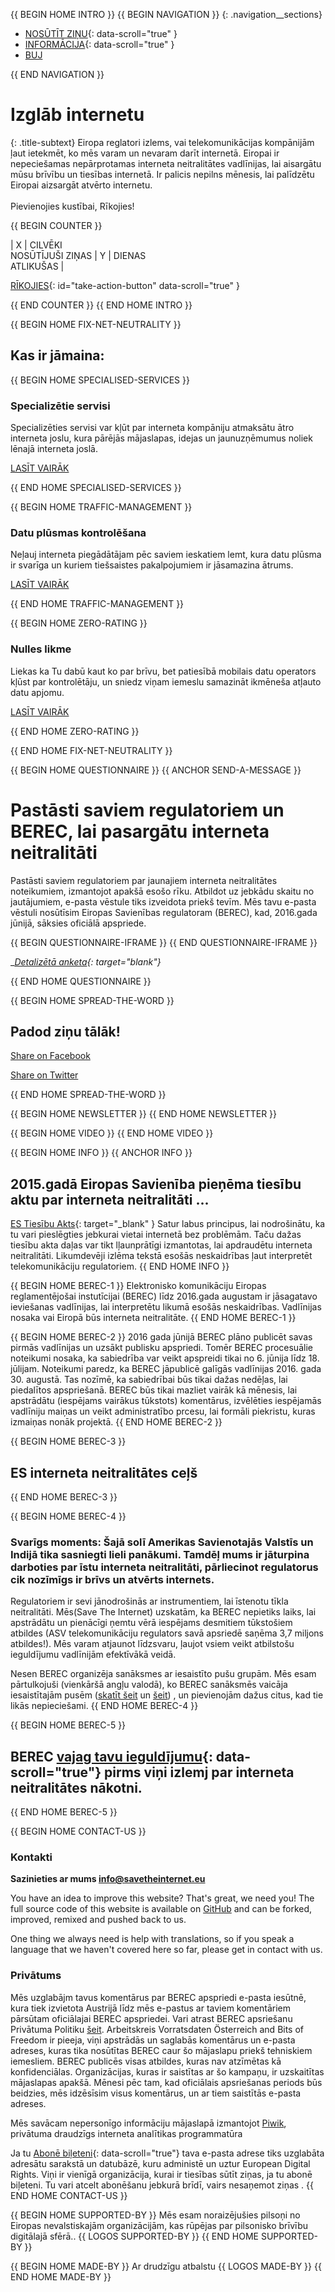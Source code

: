 {{ BEGIN HOME INTRO }}
{{ BEGIN NAVIGATION }}
{: .navigation__sections}
- [NOSŪTĪT ZIŅU](#send-a-message){: data-scroll="true" }
- [INFORMĀCIJA](#info){: data-scroll="true" }
- [BUJ](faq)

{{ END NAVIGATION }}

# Izglāb internetu

{: .title-subtext}
Eiropa reglatori izlems, vai telekomunikācijas kompānijām ļaut ietekmēt, ko mēs varam un nevaram darīt internetā.
Eiropai ir nepeciešamas nepārprotamas interneta neitralitātes vadlīnijas, lai aisargātu mūsu brīvību un tiesības internetā.
Ir palicis nepilns mēnesis, lai palīdzētu Eiropai aizsargāt atvērto internetu.
<br><br>
Pievienojies kustībai, Rīkojies!

{{ BEGIN COUNTER }}

| X | CILVĒKI <br> NOSŪTĪJUŠI ZIŅAS | Y | DIENAS <br> ATLIKUŠAS |

[RĪKOJIES](#send-a-message){: id="take-action-button" data-scroll="true" }

{{ END COUNTER }}
{{ END HOME INTRO }}

{{ BEGIN HOME FIX-NET-NEUTRALITY }}

## Kas ir jāmaina:

{{ BEGIN HOME SPECIALISED-SERVICES }}

### Specializētie servisi

Specializēties servisi var kļūt par interneta kompāniju atmaksātu ātro interneta joslu, kura pārējās mājaslapas, idejas un jaunuzņēmumus noliek lēnajā interneta joslā.

[LASĪT VAIRĀK](faq/#what-are-specialised-services)

{{ END HOME SPECIALISED-SERVICES }}

{{ BEGIN HOME TRAFFIC-MANAGEMENT }}

### Datu plūsmas kontrolēšana

Neļauj interneta piegādātājam pēc saviem ieskatiem lemt, kura datu plūsma ir svarīga un kuriem tiešsaistes pakalpojumiem ir jāsamazina ātrums.

[LASĪT VAIRĀK](faq/#what-is-traffic-management)

{{ END HOME TRAFFIC-MANAGEMENT }}

{{ BEGIN HOME ZERO-RATING }}

### Nulles likme

Liekas ka Tu dabū kaut ko par brīvu, bet patiesībā mobilais datu operators kļūst par kontrolētāju, un sniedz viņam iemeslu samazināt ikmēneša atļauto datu apjomu.

[LASĪT VAIRĀK](faq/#what-is-zero-rating)

{{ END HOME ZERO-RATING }}

{{ END HOME FIX-NET-NEUTRALITY }}


{{ BEGIN HOME QUESTIONNAIRE }}
{{ ANCHOR SEND-A-MESSAGE }}

# Pastāsti saviem regulatoriem un <br> BEREC, lai pasargātu interneta neitralitāti

Pastāsti saviem regulatoriem par jaunajiem interneta neitralitātes noteikumiem, izmantojot apakšā esošo rīku. Atbildot uz jebkādu skaitu no jautājumiem, e-pasta vēstule tiks izveidota priekš tevīm. Mēs tavu e-pasta vēstuli nosūtīsim Eiropas Savienības regulatoram (BEREC), kad, 2016.gada jūnijā, sāksies oficiālā apspriede.


{{ BEGIN QUESTIONNAIRE-IFRAME }}
{{ END QUESTIONNAIRE-IFRAME }}

__[Detalizētā anketa](https://consultation.savetheinternet.eu/advanced/){: target="_blank"}__

{{ END HOME QUESTIONNAIRE }}

{{ BEGIN HOME SPREAD-THE-WORD }}

## Padod ziņu tālāk!

[Share on Facebook](http://www.facebook.com/sharer/sharer.php?s=100&p%5Burl%5D=http://www.savetheinternet.eu/&p%5Bimages%5D%5B0%5D=http://www.savetheinternet.eu/img/thumbnail.png&p%5Btitle%5D=Help%20Save%20the%20Internet&p%5Bsummary%5D=Your%20freedom%20online%20is%20threatened%20by%20EU%20proposals.%20The%20fight%20for%20an%20open%20Internet%20is%20happening%20right%20now%20in%20Brussels.)

[Share on Twitter](https://twitter.com/intent/tweet?text=What%0Aif%0Athey%0Amade%0AEurope%27s%0Ainternet%0Aso%0Aslow%2C%0Aevery%0Atweet%0Aloaded%0Aslowly%0Alike%0Athis%3F%0ADon%27t%20let%20them%3A%0Ahttps%3A%2F%2Fwww.savetheinternet.eu%2F)

{{ END HOME SPREAD-THE-WORD }}

{{ BEGIN HOME NEWSLETTER }}
{{ END HOME NEWSLETTER }}

{{ BEGIN HOME VIDEO }}
{{ END HOME VIDEO }}

{{ BEGIN HOME INFO }}
{{ ANCHOR INFO }}
## 2015.gadā Eiropas Savienība pieņēma tiesību aktu par interneta neitralitāti ...

[ES Tiesību Akts](http://eur-lex.europa.eu/legal-content/EN/TXT/?uri=CELEX:32015R2120){: target="_blank" } Satur labus principus, lai nodrošinātu, ka tu vari pieslēgties jebkurai vietai internetā bez problēmām. Taču dažas tiesību akta daļas var tikt lļaunprātīgi izmantotas, lai apdraudētu interneta neitralitāti. Likumdevēji izlēma tekstā esošās neskaidrības ļaut interpretēt telekomunikāciju regulatoriem.
{{ END HOME INFO }}


{{ BEGIN HOME BEREC-1 }}
Elektronisko komunikāciju Eiropas reglamentējošai instutīcijai (BEREC) līdz 2016.gada augustam ir jāsagatavo ieviešanas vadlīnijas, lai interpretētu likumā esošās neskaidrības. Vadlīnijas nosaka vai Eiropā būs interneta neitralitāte.
{{ END HOME BEREC-1 }}

{{ BEGIN HOME BEREC-2 }}
2016 gada jūnijā BEREC plāno publicēt savas pirmās vadlīnijas un uzsākt publisku apspriedi. Tomēr BEREC procesuālie noteikumi nosaka, ka sabiedrība var veikt apspreidi tikai no 6. jūnija līdz 18. jūlijam. Noteikumi paredz, ka BEREC jāpublicē galīgās vadlīnijas 2016. gada 30. augustā. Tas nozīmē, ka sabiedrībai būs tikai dažas nedēļas, lai piedalītos apspriešanā. BEREC būs tikai mazliet vairāk kā mēnesis, lai apstrādātu (iespējams vairākus tūkstots) komentārus, izvēlēties iespējamās vadlīniju maiņas un veikt administratībo prcesu, lai formāli piekristu, kuras izmaiņas nonāk projektā.
{{ END HOME BEREC-2 }}

{{ BEGIN HOME BEREC-3 }}
## ES interneta neitralitātes ceļš
{{ END HOME BEREC-3 }}

{{ BEGIN HOME BEREC-4 }}
### __Svarīgs moments:  Šajā solī Amerikas Savienotajās Valstīs un Indijā tika sasniegti lieli panākumi. Tamdēļ mums ir jāturpina darboties par īstu interneta neitralitāti, pārliecinot regulatorus cik nozīmīgs ir brīvs un atvērts internets.__

Regulatoriem ir sevi jānodrošinās ar instrumentiem, lai īstenotu tīkla neitralitāti. Mēs(Save The Internet) uzskatām, ka BEREC nepietiks laiks, lai apstrādātu un pienācīgi ņemtu vērā iespējams desmitiem tūkstošiem atbildes (ASV telekomunikāciju regulators savā apsriedē saņēma 3,7 miljons atbildes!). Mēs varam atjaunot līdzsvaru, ļaujot vsiem veikt atbilstošu ieguldījumu vadlīnijām efektīvākā veidā.

Nesen BEREC organizēja sanāksmes ar iesaistīto pušu grupām. Mēs esam pārtulkojuši (vienkāršā angļu valodā), ko BEREC sanāksmēs vaicāja iesaistītajām pusēm 
([skatīt šeit](https://edri.org/edris-first-input-on-net-neutrality-guidelines/) un [šeit](https://www.accessnow.org/rekindling-net-neutrality-our-meeting-with-eus-telecoms-regulators/)) , un pievienojām dažus citus, kad tie likās nepieciešami.
{{ END HOME BEREC-4 }}

{{ BEGIN HOME BEREC-5 }}
## BEREC [vajag tavu ieguldījumu](#send-a-message){: data-scroll="true"} pirms viņi izlemj par interneta neitralitātes nākotni.
{{ END HOME BEREC-5 }}

{{ BEGIN HOME CONTACT-US }}
### Kontakti

__Sazinieties ar mums [info@savetheinternet.eu](mailto:info@savetheinternet.eu)__

You have an idea to improve this website? That's great, we need you! The full source code of this website is available on [GitHub](https://github.com/Netzfreiheit/STI-UI) and can be forked, improved, remixed and pushed back to us.

One thing we always need is help with translations, so if you speak a language that we haven't covered here so far, please get in contact with us.

### Privātums

Mēs uzglabājm tavus komentārus par BEREC apspriedi e-pasta iesūtnē, kura tiek izvietota Austrijā līdz mēs e-pastus ar taviem komentāriem pārsūtam oficiālajai BEREC apspriedei. Vari atrast BEREC apsriešanu Privātuma Politiku [šeit](http://berec.europa.eu/eng/document_register/subject_matter/berec_office/download/0/4615-privacy-statement-berec-office-policy-do_0.pdf). Arbeitskreis Vorratsdaten Österreich and Bits of Freedom ir pieeja,  viņi apstrādās un saglabās komentārus un e-pasta adreses, kuras tika nosūtītas BEREC caur šo mājaslapu priekš tehniskiem iemesliem. BEREC publicēs visas atbildes, kuras nav atzīmētas kā konfidenciālas. Organizācijas, kuras ir saistītas ar šo kampaņu, ir uzskaitītas mājaslapas apakšā. Mēnesi pēc tam, kad oficiālais apsriešanas periods būs beidzies, mēs idzēsīsim visus komentārus, un ar tiem saistītās e-pasta adreses.

Mēs savācam nepersonīgo informāciju mājaslapā izmantojot [Piwik](https://piwik.org/), privātuma draudzīgs interneta analītikas programmatūra

Ja tu [Abonē biļeteni](#subscribe-to-newsletter){: data-scroll="true"}  tava e-pasta adrese tiks uzglabāta adresātu sarakstā un datubāzē, kuru administē un uztur  European Digital Rights. Viņi ir vienīgā organizācija, kurai ir tiesības sūtīt ziņas, ja tu abonē biļeteni. Tu vari atcelt abonēšanu jebkurā brīdī, vairs nesaņemot ziņas . 
{{ END HOME CONTACT-US }}

{{ BEGIN HOME SUPPORTED-BY }}
Mēs esam noraizējušies pilsoņi no Eiropas nevalstiskajām organizācijām, kas rūpējas par pilsonisko brīvību digitālajā sfērā..
{{ LOGOS SUPPORTED-BY }}
{{ END HOME SUPPORTED-BY }}

{{ BEGIN HOME MADE-BY }}
Ar drudzīgu atbalstu
{{ LOGOS MADE-BY }}
{{ END HOME MADE-BY }}

